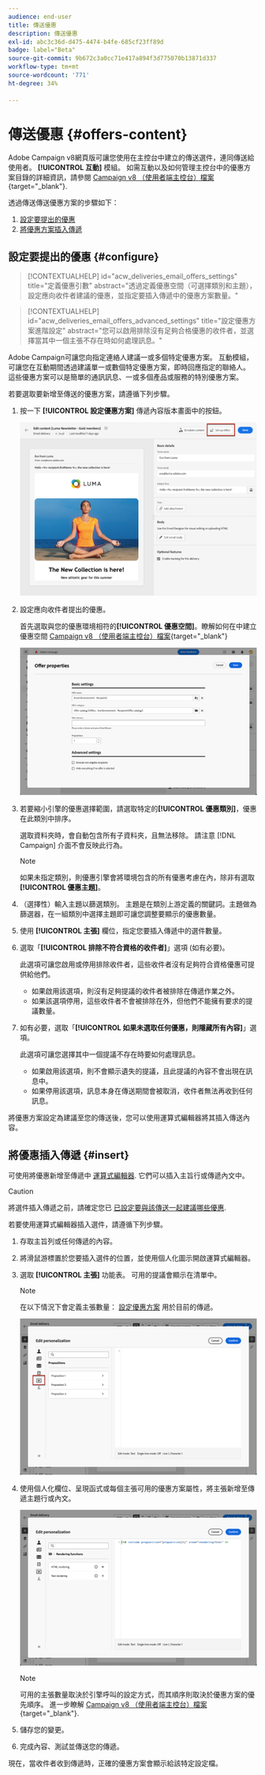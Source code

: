```yaml
---
audience: end-user
title: 傳送優惠
description: 傳送優惠
exl-id: abc3c36d-d475-4474-b4fe-685cf23ff89d
badge: label="Beta"
source-git-commit: 9b672c3a0cc71e417a894f3d775070b13871d337
workflow-type: tm+mt
source-wordcount: '771'
ht-degree: 34%

---
```



# 傳送優惠 {#offers-content}

Adobe Campaign v8網頁版可讓您使用在主控台中建立的傳送選件，連同傳送給使用者。 **[!UICONTROL 互動]** 模組。 如需互動以及如何管理主控台中的優惠方案目錄的詳細資訊，請參閱 [Campaign v8 （使用者端主控台）檔案](https://experienceleague.adobe.com/docs/campaign/campaign-v8/offers/interaction.html){target="_blank"}.

透過傳送傳送優惠方案的步驟如下：

1. [設定要提出的優惠](#configure)
1. [將優惠方案插入傳遞](#insert)

## 設定要提出的優惠 {#configure}

>[!CONTEXTUALHELP]
>id="acw_deliveries_email_offers_settings"
>title="定義優惠引數"
>abstract="透過定義優惠空間（可選擇類別和主題），設定應向收件者建議的優惠，並指定要插入傳遞中的優惠方案數量。"

>[!CONTEXTUALHELP]
>id="acw_deliveries_email_offers_advanced_settings"
>title="設定優惠方案進階設定"
>abstract="您可以啟用排除沒有足夠合格優惠的收件者，並選擇當其中一個主張不存在時如何處理訊息。"

Adobe Campaign可讓您向指定連絡人建議一或多個特定優惠方案。 互動模組，可讓您在互動期間透過建議單一或數個特定優惠方案，即時回應指定的聯絡人。 這些優惠方案可以是簡單的通訊訊息、一或多個產品或服務的特別優惠方案。

若要選取要新增至傳送的優惠方案，請遵循下列步驟。

1. 按一下 **[!UICONTROL 設定優惠方案]** 傳遞內容版本畫面中的按鈕。

   ![](assets/setup-offers.png)

1. 設定應向收件者提出的優惠。

   首先選取與您的優惠環境相符的&#x200B;**[!UICONTROL 優惠空間]**。瞭解如何在中建立優惠空間 [Campaign v8 （使用者端主控台）檔案](https://experienceleague.adobe.com/docs/campaign/campaign-v8/offers/interaction-settings/interaction-offer-spaces.html){target="_blank"}

   ![](assets/create-content-offers.png)

1. 若要縮小引擎的優惠選擇範圍，請選取特定的&#x200B;**[!UICONTROL 優惠類別]**，優惠在此類別中排序。

   選取資料夾時，會自動包含所有子資料夾，且無法移除。 請注意 [!DNL Campaign] 介面不會反映此行為。

   >[!NOTE]
   >
   >如果未指定類別，則優惠引擎會將環境包含的所有優惠考慮在內，除非有選取&#x200B;**[!UICONTROL 優惠主題]**。

1. （選擇性）輸入主題以篩選類別。 主題是在類別上游定義的關鍵詞。主題做為篩選器，在一組類別中選擇主題即可讓您調整要顯示的優惠數量。

1. 使用 **[!UICONTROL 主張]** 欄位，指定您要插入傳遞中的選件數量。

1. 選取「**[!UICONTROL 排除不符合資格的收件者]**」選項 (如有必要)。

   此選項可讓您啟用或停用排除收件者，這些收件者沒有足夠符合資格優惠可提供給他們。

   * 如果啟用該選項，則沒有足夠提議的收件者被排除在傳遞作業之外。
   * 如果該選項停用，這些收件者不會被排除在外，但他們不能擁有要求的提議數量。

1. 如有必要，選取「**[!UICONTROL 如果未選取任何優惠，則隱藏所有內容]**」選項。

   此選項可讓您選擇其中一個提議不存在時要如何處理訊息。

   * 如果啟用該選項，則不會顯示遺失的提議，且此提議的內容不會出現在訊息中。
   * 如果停用該選項，訊息本身在傳送期間會被取消，收件者無法再收到任何訊息。

將優惠方案設定為建議至您的傳送後，您可以使用運算式編輯器將其插入傳送內容。

## 將優惠插入傳遞 {#insert}

可使用將優惠新增至傳遞中 [運算式編輯器](../personalization/gs-personalization.md#access). 它們可以插入主旨行或傳遞內文中。

>[!CAUTION]
>
>將選件插入傳遞之前，請確定您已 [已設定要與該傳送一起建議哪些優惠](#configure).

若要使用運算式編輯器插入選件，請遵循下列步驟。

1. 存取主旨列或任何傳遞的內容。

1. 將滑鼠游標置於您要插入選件的位置，並使用個人化圖示開啟運算式編輯器。

1. 選取 **[!UICONTROL 主張]** 功能表。 可用的提議會顯示在清單中。

   >[!NOTE]
   >
   >在以下情況下會定義主張數量： [設定優惠方案](#configure) 用於目前的傳遞。

   ![](assets/offer-insertion.png)

1. 使用個人化欄位、呈現函式或每個主張可用的優惠方案屬性，將主張新增至傳遞主題行或內文。

   ![](assets/offer-inserted.png)

   >[!NOTE]
   >
   >可用的主張數量取決於引擎呼叫的設定方式，而其順序則取決於優惠方案的優先順序。 進一步瞭解 [Campaign v8 （使用者端主控台）檔案](https://experienceleague.adobe.com/docs/campaign/campaign-v8/offers/interaction-best-practices.html){target="_blank"}.

1. 儲存您的變更。

1. 完成內容、測試並傳送您的傳遞。

現在，當收件者收到傳遞時，正確的優惠方案會顯示給該特定設定檔。
